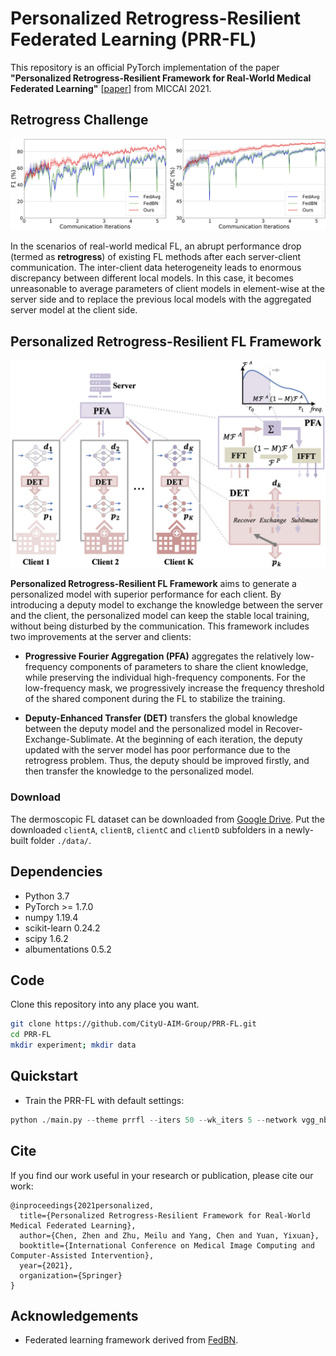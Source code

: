 # Personalized Retrogress-Resilient Federated Learning (PRR-FL)
This repository is an official PyTorch implementation of the paper **"Personalized Retrogress-Resilient Framework for Real-World Medical Federated Learning"** [[paper](https://link.springer.com/chapter/10.1007%2F978-3-030-87199-4_33)] from MICCAI 2021.

## Retrogress Challenge
<div align=center><img width="750" src=/figs/retrogress_curve.png></div>

In the scenarios of real-world medical FL, an abrupt performance drop (termed as **retrogress**) of existing FL methods after each server-client communication. The inter-client data heterogeneity leads to enormous discrepancy between different local models. In this case, it becomes unreasonable to average parameters of client models in element-wise at the server side and to replace the previous local models with the aggregated server model at the client side.


## Personalized Retrogress-Resilient FL Framework

<div align=center><img width="600" src=/figs/framework.png></div>

**Personalized Retrogress-Resilient FL Framework** aims to generate a personalized model with superior performance for each client. By introducing a deputy model to exchange the knowledge between the server and the client, the personalized model can keep the stable local training, without being disturbed by the communication. This framework includes two improvements at the server and clients:

* **Progressive Fourier Aggregation (PFA)** aggregates the relatively low-frequency components of parameters to share the client knowledge, while preserving the individual high-frequency components. For the low-frequency mask, we progressively increase the frequency threshold of the shared component during the FL to stabilize the training.

* **Deputy-Enhanced Transfer (DET)** transfers the global knowledge between the deputy model and the personalized model in Recover-Exchange-Sublimate. At the beginning of each iteration, the deputy updated with the server model has poor performance due to the retrogress problem. Thus, the deputy should be improved firstly, and then transfer the knowledge to the personalized model.

### Download
The dermoscopic FL dataset can be downloaded from [Google Drive](https://drive.google.com/drive/folders/1N4bNcy09nizkEi___venM0su0hf23jO_?usp=sharing). Put the downloaded ```clientA```, ```clientB```, ```clientC``` and ```clientD``` subfolders in a newly-built folder ```./data/```.

## Dependencies
* Python 3.7
* PyTorch >= 1.7.0
* numpy 1.19.4
* scikit-learn 0.24.2
* scipy 1.6.2
* albumentations 0.5.2

## Code
Clone this repository into any place you want.
```bash
git clone https://github.com/CityU-AIM-Group/PRR-FL.git
cd PRR-FL
mkdir experiment; mkdir data
```

## Quickstart 
* Train the PRR-FL with default settings:
```python
python ./main.py --theme prrfl --iters 50 --wk_iters 5 --network vgg_nb --l_rate 0.7 --lr 1e-2 
```

## Cite
If you find our work useful in your research or publication, please cite our work:
```
@inproceedings{2021personalized,
  title={Personalized Retrogress-Resilient Framework for Real-World Medical Federated Learning},
  author={Chen, Zhen and Zhu, Meilu and Yang, Chen and Yuan, Yixuan},
  booktitle={International Conference on Medical Image Computing and Computer-Assisted Intervention},
  year={2021},
  organization={Springer}
}
```

## Acknowledgements
* Federated learning framework derived from [FedBN](https://github.com/med-air/FedBN).
